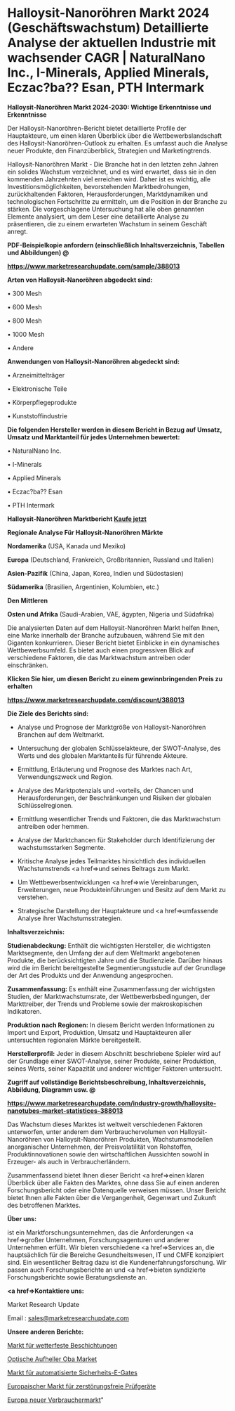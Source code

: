 # Halloysit-Nanoröhren Markt 2024 (Geschäftswachstum) Detaillierte Analyse der aktuellen Industrie mit wachsender CAGR | NaturalNano Inc., I-Minerals, Applied Minerals, Eczac?ba?? Esan, PTH Intermark

<strong>Halloysit-Nanoröhren Markt 2024-2030: Wichtige Erkenntnisse und Erkenntnisse</strong>

Der Halloysit-Nanoröhren-Bericht bietet detaillierte Profile der Hauptakteure, um einen klaren Überblick über die Wettbewerbslandschaft des Halloysit-Nanoröhren-Outlook zu erhalten. Es umfasst auch die Analyse neuer Produkte, den Finanzüberblick, Strategien und Marketingtrends.

Halloysit-Nanoröhren Markt - Die Branche hat in den letzten zehn Jahren ein solides Wachstum verzeichnet, und es wird erwartet, dass sie in den kommenden Jahrzehnten viel erreichen wird. Daher ist es wichtig, alle Investitionsmöglichkeiten, bevorstehenden Marktbedrohungen, zurückhaltenden Faktoren, Herausforderungen, Marktdynamiken und technologischen Fortschritte zu ermitteln, um die Position in der Branche zu stärken. Die vorgeschlagene Untersuchung hat alle oben genannten Elemente analysiert, um dem Leser eine detaillierte Analyse zu präsentieren, die zu einem erwarteten Wachstum in seinem Geschäft anregt.



<strong><b>PDF-Beispielkopie anfordern (einschließlich Inhaltsverzeichnis, Tabellen und Abbildungen) @ </b></strong>

<strong><a href=https://www.marketresearchupdate.com/sample/388013>

<strong>https://www.marketresearchupdate.com/sample/388013</u></a></strong></strong>



<strong>Arten von Halloysit-Nanoröhren abgedeckt sind:</strong>

• 300 Mesh

• 600 Mesh

• 800 Mesh

• 1000 Mesh

• Andere



<strong>Anwendungen von Halloysit-Nanoröhren abgedeckt sind:</strong>

• Arzneimittelträger

• Elektronische Teile

• Körperpflegeprodukte

• Kunststoffindustrie



<strong>Die folgenden Hersteller werden in diesem Bericht in Bezug auf Umsatz, Umsatz und Marktanteil für jedes Unternehmen bewertet:</strong>

• NaturalNano Inc.

• I-Minerals

• Applied Minerals

• Eczac?ba?? Esan

• PTH Intermark



<strong>Halloysit-Nanoröhren Marktbericht <a href=https://www.marketresearchupdate.com/buynow/388013>Kaufe jetzt</a></strong>



<strong>Regionale Analyse Für Halloysit-Nanoröhren Märkte</strong>



<strong>Nordamerika</strong> (USA, Kanada und Mexiko)



<strong>Europa</strong> (Deutschland, Frankreich, Großbritannien, Russland und Italien)



<strong>Asien-Pazifik</strong> (China, Japan, Korea, Indien und Südostasien)



<strong>Südamerika</strong> (Brasilien, Argentinien, Kolumbien, etc.)



<strong>Den Mittleren</strong> 

<strong>Osten und Afrika</strong> (Saudi-Arabien, VAE, ägypten, Nigeria und Südafrika)

Die analysierten Daten auf dem Halloysit-Nanoröhren Markt helfen Ihnen, eine Marke innerhalb der Branche aufzubauen, während Sie mit den Giganten konkurrieren. Dieser Bericht bietet Einblicke in ein dynamisches Wettbewerbsumfeld. Es bietet auch einen progressiven Blick auf verschiedene Faktoren, die das Marktwachstum antreiben oder einschränken.



<strong>Klicken Sie hier, um diesen Bericht zu einem gewinnbringenden Preis zu erhalten
</strong>

<strong><a href=https://www.marketresearchupdate.com/discount/388013>https://www.marketresearchupdate.com/discount/388013</b></u></strong></a>



<strong>Die Ziele des Berichts sind:</strong>

- Analyse und Prognose der Marktgröße von Halloysit-Nanoröhren Branchen auf dem Weltmarkt.

- Untersuchung der globalen Schlüsselakteure, der SWOT-Analyse, des Werts und des globalen Marktanteils für führende Akteure.

- Ermittlung, Erläuterung und Prognose des Marktes nach Art, Verwendungszweck und Region.

- Analyse des Marktpotenzials und -vorteils, der Chancen und Herausforderungen, der Beschränkungen und Risiken der globalen Schlüsselregionen.

- Ermittlung wesentlicher Trends und Faktoren, die das Marktwachstum antreiben oder hemmen.

- Analyse der Marktchancen für Stakeholder durch Identifizierung der wachstumsstarken Segmente.

- Kritische Analyse jedes Teilmarktes hinsichtlich des individuellen Wachstumstrends <a href=>und</a> seines Beitrags zum Markt.

- Um Wettbewerbsentwicklungen <a href=>wie</a> Vereinbarungen, Erweiterungen, neue Produkteinführungen und Besitz auf dem Markt zu verstehen.

- Strategische Darstellung der Hauptakteure und <a href=>umfas</a>sende Analyse ihrer Wachstumsstrategien.



<strong>Inhaltsverzeichnis:</strong>



<strong>Studienabdeckung:</strong> Enthält die wichtigsten Hersteller, die wichtigsten Marktsegmente, den Umfang der auf dem Weltmarkt angebotenen Produkte, die berücksichtigten Jahre und die Studienziele. Darüber hinaus wird die im Bericht bereitgestellte Segmentierungsstudie auf der Grundlage der Art des Produkts und der Anwendung angesprochen.



<strong>Zusammenfassung:</strong> Es enthält eine Zusammenfassung der wichtigsten Studien, der Marktwachstumsrate, der Wettbewerbsbedingungen, der Markttreiber, der Trends und Probleme sowie der makroskopischen Indikatoren.



<strong>Produktion nach Regionen:</strong> In diesem Bericht werden Informationen zu Import und Export, Produktion, Umsatz und Hauptakteuren aller untersuchten regionalen Märkte bereitgestellt.



<strong>Herstellerprofil:</strong> Jeder in diesem Abschnitt beschriebene Spieler wird auf der Grundlage einer SWOT-Analyse, seiner Produkte, seiner Produktion, seines Werts, seiner Kapazität und anderer wichtiger Faktoren untersucht.



<strong><b>Zugriff auf vollständige Berichtsbeschreibung, Inhaltsverzeichnis, Abbildung, Diagramm usw. @ </b></strong>

<strong><a href=https://www.marketresearchupdate.com/industry-growth/halloysite-nanotubes-market-statistices-388013>https://www.marketresearchupdate.com/industry-growth/halloysite-nanotubes-market-statistices-388013</a></strong>

Das Wachstum dieses Marktes ist weltweit verschiedenen Faktoren unterworfen, unter anderem dem Verbrauchervolumen von Halloysit-Nanoröhren von Halloysit-Nanoröhren Produkten, Wachstumsmodellen anorganischer Unternehmen, der Preisvolatilität von Rohstoffen, Produktinnovationen sowie den wirtschaftlichen Aussichten sowohl in Erzeuger- als auch in Verbraucherländern.

Zusammenfassend bietet Ihnen dieser Bericht <a href=>einen</a> klaren Überblick über alle Fakten des Marktes, ohne dass Sie auf einen anderen Forschungsbericht oder eine Datenquelle verweisen müssen. Unser Bericht bietet Ihnen alle Fakten über die Vergangenheit, Gegenwart und Zukunft des betroffenen Marktes.



<strong>Über uns:</strong>

 ist ein Marktforschungsunternehmen, das die Anforderungen <a href=>großer</a> Unternehmen, Forschungsagenturen und anderer Unternehmen erfüllt. Wir bieten verschiedene <a href=>Services</a> an, die hauptsächlich für die Bereiche Gesundheitswesen, IT und CMFE konzipiert sind. Ein wesentlicher Beitrag dazu ist die Kundenerfahrungsforschung. Wir passen auch Forschungsberichte an und <a href=>bieten</a> syndizierte Forschungsberichte sowie Beratungsdienste an.



<strong><a href=>Kontaktiere uns:</a></strong>

Market Research Update

Email : sales@marketresearchupdate.com



<strong>Unsere anderen Berichte:</strong>

<a href=https://www.linkedin.com/pulse/weatherable-coatings-market-2023-top>Markt für wetterfeste Beschichtungen</a>

<a href=https://www.linkedin.com/pulse/optical-brightening-agents-oba-market-1f>Optische Aufheller Oba Market</a>

<a href=https://www.linkedin.com/pulse/automated-security-e-gate-market-sizing-up-anticipating>Markt für automatisierte Sicherheits-E-Gates</a>

<a href=https://www.linkedin.com/pulse/europe-nondestructive-testing-equipment-market-1f>Europaischer Markt für zerstörungsfreie Prüfgeräte</a>

<a href=https://www.linkedin.com/pulse/europe-new-consumer-iam-market-demand-s7b7f/>Europa neuer Verbrauchermarkt</a>"
